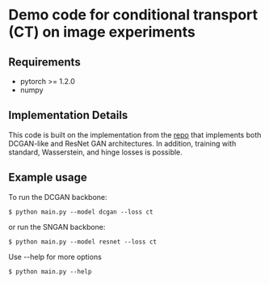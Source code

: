 # Demo code for conditional transport (CT) on image experiments

## Requirements
- pytorch >= 1.2.0
- numpy

## Implementation Details
This code is built on the implementation from the [repo](https://github.com/christiancosgrove/pytorch-spectral-normalization-gan) that implements both DCGAN-like and ResNet GAN architectures. 
In addition, training with standard, Wasserstein, and hinge losses is possible. 


## Example usage
To run the DCGAN backbone:

`$ python main.py --model dcgan --loss ct`

or run the SNGAN backbone:

`$ python main.py --model resnet --loss ct`

Use --help for more options

`$ python main.py --help`